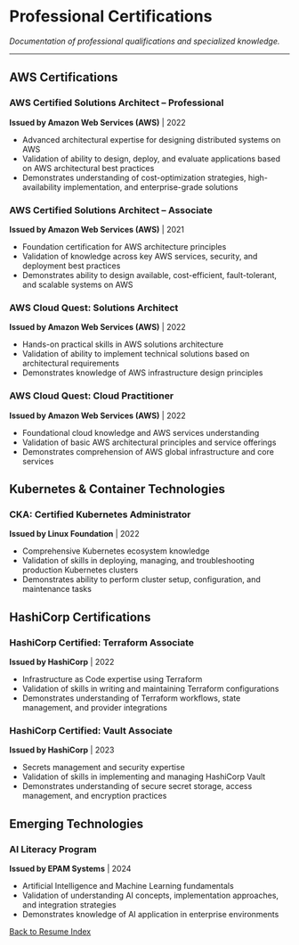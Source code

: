 # Professional Certifications

*Documentation of professional qualifications and specialized knowledge.*

---

## AWS Certifications

### AWS Certified Solutions Architect – Professional
**Issued by Amazon Web Services (AWS)** | 2022

- Advanced architectural expertise for designing distributed systems on AWS
- Validation of ability to design, deploy, and evaluate applications based on AWS architectural best practices
- Demonstrates understanding of cost-optimization strategies, high-availability implementation, and enterprise-grade solutions

### AWS Certified Solutions Architect – Associate
**Issued by Amazon Web Services (AWS)** | 2021

- Foundation certification for AWS architecture principles
- Validation of knowledge across key AWS services, security, and deployment best practices
- Demonstrates ability to design available, cost-efficient, fault-tolerant, and scalable systems on AWS

### AWS Cloud Quest: Solutions Architect
**Issued by Amazon Web Services (AWS)** | 2022

- Hands-on practical skills in AWS solutions architecture
- Validation of ability to implement technical solutions based on architectural requirements
- Demonstrates knowledge of AWS infrastructure design principles

### AWS Cloud Quest: Cloud Practitioner
**Issued by Amazon Web Services (AWS)** | 2022

- Foundational cloud knowledge and AWS services understanding
- Validation of basic AWS architectural principles and service offerings
- Demonstrates comprehension of AWS global infrastructure and core services

## Kubernetes & Container Technologies

### CKA: Certified Kubernetes Administrator
**Issued by Linux Foundation** | 2022

- Comprehensive Kubernetes ecosystem knowledge
- Validation of skills in deploying, managing, and troubleshooting production Kubernetes clusters
- Demonstrates ability to perform cluster setup, configuration, and maintenance tasks

## HashiCorp Certifications

### HashiCorp Certified: Terraform Associate
**Issued by HashiCorp** | 2022

- Infrastructure as Code expertise using Terraform
- Validation of skills in writing and maintaining Terraform configurations
- Demonstrates understanding of Terraform workflows, state management, and provider integrations

### HashiCorp Certified: Vault Associate
**Issued by HashiCorp** | 2023

- Secrets management and security expertise
- Validation of skills in implementing and managing HashiCorp Vault
- Demonstrates understanding of secure secret storage, access management, and encryption practices

## Emerging Technologies

### AI Literacy Program
**Issued by EPAM Systems** | 2024

- Artificial Intelligence and Machine Learning fundamentals
- Validation of understanding AI concepts, implementation approaches, and integration strategies
- Demonstrates knowledge of AI application in enterprise environments

[Back to Resume Index](../index.md)
